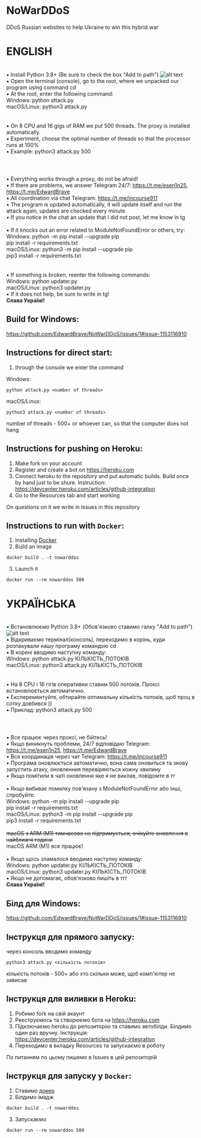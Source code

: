 # NoWarDDoS
DDoS Russian websites to help Ukraine to win this hybrid war

# ENGLISH
<br />▪ Install Python 3.8+ (Be sure to check the box "Add to path")
![alt text](https://miro.medium.com/max/1344/0*7nOyowsPsGI19pZT.png)
<br />▪ Open the terminal (console), go to the root, where we unpacked our program using command cd
<br />▪ At the root, enter the following command: 
<br />  Windows: python attack.py <number of threads>
<br />  macOS/Linux: python3 attack.py <number of threads>
<br />  
<br />▪ On 8 CPU and 16 gigs of RAM we put 500 threads. The proxy is installed automatically. 
<br />▪ Experiment, choose the optimal number of threads so that the processor runs at 100% 
<br />▪ Example: python3 attack.py 500
<br />
#
<br />▪ Everything works through a proxy, do not be afraid! 
<br />▪ If there are problems, we answer Telegram 24/7: https://t.me/esen1n25, https://t.me/EdwardBrave
<br />▪ All coordination via chat Telegram: https://t.me/incourse911
<br />▪ The program is updated automatically, it will update itself and run the attack again, updates are checked every minute
<br />▪ If you notice in the chat an update that I did not post, let me know in tg 
<br />
<br />▪ If it knocks out an error related to ModuleNotFoundError or others, try: 
<br />    Windows: python -m pip install --upgrade pip
<br />             pip install -r requirements.txt
<br />    macOS/Linux: python3 -m pip install --upgrade pip
<br />                 pip3 install -r requirements.txt
<br />
<br />
<br />▪ If something is broken, reenter the following commands:
<br />  Windows: python updater.py <number of threads>
<br />  macOS/Linux: python3 updater.py <number of threads>
<br />▪ If it does not help, be sure to write in tg!
<br />**Слава Україні!**

## Build for Windows:

https://github.com/EdwardBrave/NoWarDDoS/issues/1#issue-1153116910

## Instructions for direct start:
1. through the console we enter the command 

Windows:
```shell
python attack.py <number of threads>
```
macOS/Linux:
```shell
python3 attack.py <number of threads>
```
number of threads - 500+ or whoever can, so that the computer does not hang

## Instructions for pushing on Heroku:

1. Make fork on your account
2. Register and create a bot on https://heroku.com
3. Connect heroku to the repository and put automatic builds. Build once by hand just to be shure. Instruction: https://devcenter.heroku.com/articles/github-integration
4. Go to the Resources tab and start working 

On questions on it we write in Issues in this repository 

## Instructions to run with `Docker`:
1. Installing [Docker](https://www.docker.com/)
2. Build an image
```shell
docker build . -t nowarddos
```
3. Launch it
```shell
docker run --rm nowarddos 500
```


# УКРАЇНСЬКА

<br />▪ Встановлюємо Python 3.8+ (Обов'язково ставимо галку "Add to path")
![alt text](https://miro.medium.com/max/1344/0*7nOyowsPsGI19pZT.png)
<br />▪ Відкриваємо термінал(консоль), переходимо в корінь, куди розпакували нашу програму командою cd
<br />▪ В корені вводимо наступну команду: 
<br />  Windows: python attack.py КІЛЬКІСТЬ_ПОТОКІВ
<br />  macOS/Linux: python3 attack.py КІЛЬКІСТЬ_ПОТОКІВ
<br />  
<br />▪ На 8 CPU і 16 гігів оперативки ставим 500 потоків. Проксі встановлюється автоматично. 
<br />▪ Експерементуйте, обтирайте оптимальну кількість потоків, щоб проц в сотку довбився ))
<br />▪ Приклад: python3 attack.py 500
<br />
#
<br />▪ Все працює через проксі, не бійтесь!
<br />▪ Якщо виникнуть проблеми, 24/7 відповідаю Telegram: https://t.me/esen1n25, https://t.me/EdwardBrave
<br />▪ Вся координація через чат Telegram: https://t.me/incourse911
<br />▪ Програма оновлюється автоматично, вона сама оновиться та знову запустить атаку, оновленния перевіряються кожну хвилину
<br />▪ Якщо помітили в чаті оновлення яке я не виклав, повідомте в тг
<br />
<br />▪ Якщо вибиває помилку пов'язану з ModuleNotFoundError aбо інші, спробуйте:
<br />    Windows: python -m pip install --upgrade pip
<br />             pip install -r requirements.txt
<br />    macOS/Linux: python3 -m pip install --upgrade pip
<br />                 pip3 install -r requirements.txt
<br />
<br />    ~~macOS з ARM (M1) тимчасово не підтримується, очікуйте оновлення в найближчі години~~
<br />    macOS ARM (M1) все працює!
<br />
<br />▪ Якщо щось зламалося вводимо наступну команду:
<br />  Windows: python updater.py КІЛЬКІСТЬ_ПОТОКІВ
<br />  macOS/Linux: python3 updater.py КІЛЬКІСТЬ_ПОТОКІВ
<br />▪ Якщо не допомагає, обов'язково пишіть в тг!
<br />**Слава Україні!**

## Білд для Windows:

https://github.com/EdwardBrave/NoWarDDoS/issues/1#issue-1153116910

## Інструкця для прямого запуску:

через консоль вводимо команду
```shell
python3 attack.py <кількість потоків>
```
кількість потоків - 500+ або хто скільки може, щоб комп'ютер не зависав

## Інструкця для виливки в Heroku:

1. Робимо fork на свій акаунт
2. Реєструємось та створюємо бота на https://heroku.com
3. Підключаємо heroku до репозиторію та ставимо автобілди. Білдимо один раз вручну. Інструкція: https://devcenter.heroku.com/articles/github-integration
4. Переходимо в вкладку Resources та запускаємо в роботу

По питанням по цьому пишемо в Issues в цей репозиторій

## Інструкця для запуску у `Docker`:
1. Ставимо [докер](https://www.docker.com/)
2. Білдимо імадж
```shell
docker build . -t nowarddos
```
3. Запускаємо
```shell
docker run --rm nowarddos 500
```
